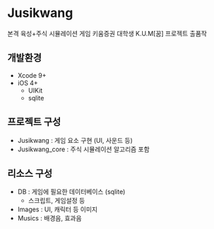 # Jusikwang

본격 육성+주식 시뮬레이션 게임
키움증권 대학생 K.U.M[꿈] 프로젝트 출품작

## 개발환경
* Xcode 9+
* iOS 4+
  * UIKit
  * sqlite
  
## 프로젝트 구성
* Jusikwang : 게임 요소 구현 (UI, 사운드 등)
* Jusikwang_core : 주식 시뮬레이션 알고리즘 포함

## 리소스 구성
* DB : 게임에 필요한 데이터베이스 (sqlite)
  * 스크립트, 게임설정 등
* Images : UI, 캐릭터 등 이미지
* Musics : 배경음, 효과음
